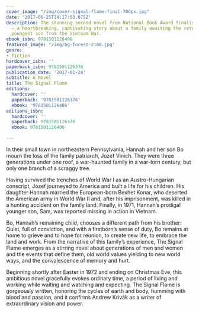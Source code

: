 ```yaml
---
cover_image: "/img/cover-signal-flame-final-700px.jpg"
date: '2017-06-25T14:17:50.075Z'
description: The stunning second novel from National Book Award finalist Andrew Krivák
  – a heartbreaking, captivating story about a family awaiting the return of their
  youngest son from the Vietnam War.
ebook_isbn: 9781501126406
featured_image: "/img/bg-forest-2100.jpg"
genre:
- fiction
hardcover_isbn: ''
paperback_isbn: 9781501126376
publication_date: '2017-01-24'
subtitle: A Novel
title: The Signal Flame
editions:
  hardcover: ''
  paperback: '9781501126376'
  ebook: '9781501126406'
editions_isbn:
  hardcover: ''
  paperback: 9781501126376
  ebook: 9781501126406

---
```

In their small town in northeastern Pennsylvania, Hannah and her son Bo mourn the loss of the family patriarch, Jozef Vinich. They were three generations under one roof, a war-haunted family in a war-torn century, but only one branch of a scraggy tree.

Having survived the trenches of World War I as an Austro-Hungarian conscript, Jozef journeyed to America and built a life for his children. His daughter Hannah married the European-born Bexhet Konar, who deserted the American army in World War II and, after his imprisonment, was killed in a hunting accident on the family land. Finally, in 1971, Hannah’s prodigal younger son, Sam, was reported missing in action in Vietnam.

Bo, Hannah’s remaining child, chooses a different path from his brother: Quiet, full of conviction, and with a firstborn’s sense of duty, Bo remains at home to grieve and to hope for reunion, to create new life, to embrace the land and work. From the narrative of this family’s experience, The Signal Flame emerges as a stirring novel about generations of men and women and the events that define them, old world values yielding to new world ways, and the convalescence of memory and hurt.

Beginning shortly after Easter in 1972 and ending on Christmas Eve, this ambitious novel gracefully evokes ordinary time, a period of living and working while waiting and watching and expecting. The Signal Flame is gorgeously written, honoring the cycles of earth and body, humming with blood and passion, and it confirms Andrew Krivák as a writer of extraordinary vision and power.
